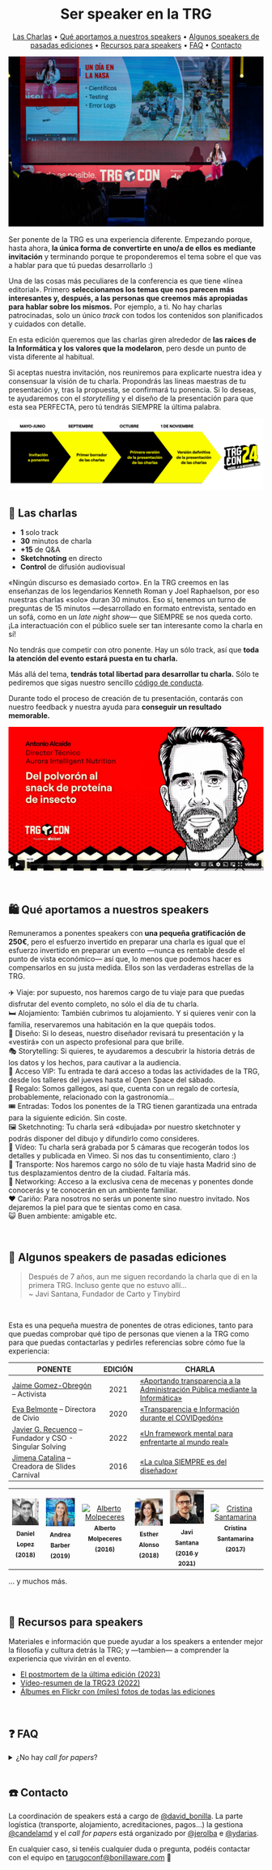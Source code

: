 <div align="center">
<h1>Ser speaker en la TRG</h1>
 
[Las Charlas](#-las-charlas) •
[Qué aportamos a nuestros speakers](#%EF%B8%8F-qu%C3%A9-aportamos-a-nuestros-speakers) •
[Algunos speakers de pasadas ediciones](#-algunos-speakers-de-pasadas-ediciones) •
[Recursos para speakers](#-recursos-para-speakers) •
[FAQ](#-faq) •
[Contacto](#%EF%B8%8F-contacto)

</div>

![El auditorio de la TRG](img/speakers/escenario.jpg)

Ser ponente de la TRG es una experiencia diferente. Empezando porque, hasta ahora, **la única forma de convertirte en uno/a de ellos es mediante invitación** y terminando porque te proponderemos el tema sobre el que vas a hablar para que tú puedas desarrollarlo :)

Una de las cosas más peculiares de la conferencia es que tiene «línea editorial». Primero **seleccionamos los temas que nos parecen más interesantes y, después, a las personas que creemos más apropiadas para hablar sobre los mismos.** Por ejemplo, a ti. No hay charlas patrocinadas, solo un único *track* con todos los contenidos son planificados y cuidados con detalle.

En esta edición queremos que las charlas giren alrededor de **las raices de la Informática y los valores que la modelaron**, pero desde un punto de vista diferente al habitual.

Si aceptas nuestra invitación, nos reuniremos para explicarte nuestra idea y consensuar la visión de tu charla. Propondrás las lineas maestras de tu presentación y, tras la propuesta, se confirmará tu ponencia. Si lo deseas, te ayudaremos con el *storytelling* y el diseño de la presentación para que esta sea PERFECTA, pero tú tendrás SIEMPRE la última palabra.

<div align="center">
 
![Timeline de Speakers](img/speakers/timeline_trg24.png)

</div>


## 🍿 Las charlas
 
- **1** solo track
- **30** minutos de charla
- **+15** de Q&A
- **Sketchnoting** en directo
- **Control** de difusión audiovisual


«Ningún discurso es demasiado corto». En la TRG creemos en las enseñanzas de los legendarios Kenneth Roman y Joel Raphaelson, por eso nuestras charlas «solo» duran 30 minutos. Eso sí, tenemos un turno de preguntas de 15 minutos —desarrollado en formato entrevista, sentado en un sofá, como en un *late night show*— que SIEMPRE se nos queda corto. ¡La interactuación con el público suele ser tan interesante como la charla en sí!

No tendrás que competir con otro ponente. Hay un sólo track, así que **toda la atención del evento estará puesta en tu charla.**

Más allá del tema, **tendrás total libertad para desarrollar tu charla.** Sólo te pediremos que sigas nuestro sencillo [código de conducta](https://trgcon.com/codigo-de-conducta/).

Durante todo el proceso de creación de tu presentación, contarás con nuestro feedback y nuestra ayuda para **conseguir un resultado memorable.**

[![Antonio dando su charla](img/speakers/antonio.jpg)](https://vimeo.com/trgcon/trg23-antonio)

<br/>

## 🛍️ Qué aportamos a nuestros speakers

Remuneramos a ponentes speakers con **una pequeña gratificación de 250€**, pero el esfuerzo invertido en preparar una charla es igual que el esfuerzo invertido en preparar un evento —nunca es rentable desde el punto de vista económico— así que, lo menos que podemos hacer es compensarlos en su justa medida. Ellos son las verdaderas estrellas de la TRG.


✈️ Viaje: por supuesto, nos haremos cargo de tu viaje para que puedas disfrutar del evento completo, no sólo el día de tu charla.<br/>
🛏️ Alojamiento: También cubrimos tu alojamiento. Y si quieres venir con la familia, reservaremos una habitación en la que quepáis todos.<br/>
🎨 Diseño: Si lo deseas, nuestro diseñador revisará tu presentación y la «vestirá» con un aspecto profesional para que brille.<br/>
🎭 Storytelling: Si quieres, te ayudaremos a descubrir la historia detrás de los datos y los hechos, para cautivar a la audiencia.<br/>
💎 Acceso VIP: Tu entrada te dará acceso a todas las actividades de la TRG, desde los talleres del jueves hasta el Open Space del sábado.<br/>
🎁 Regalo: Somos gallegos, así que, cuenta con un regalo de cortesía, probablemente, relacionado con la gastronomía...<br/>
🎟️ Entradas: Todos los ponentes de la TRG tienen garantizada una entrada para la siguiente edición. Sin coste.<br/>
🖼️ Sketchnoting: Tu charla será «dibujada» por nuestro sketchnoter y podrás disponer del dibujo y difundirlo como consideres.<br/>
🎥 Vídeo: Tu charla será grabada por 5 cámaras que recogerán todos los detalles y publicada en Vimeo. Si nos das tu consentimiento, claro :)<br/>
🚕 Transporte: Nos haremos cargo no sólo de tu viaje hasta Madrid sino de tus desplazamientos dentro de la ciudad. Faltaría más.<br/>
🤝 Networking: Acceso a la exclusiva cena de mecenas y ponentes donde conocerás y te conocerán en un ambiente familiar.<br/>
❤️ Cariño: Para nosotros no serás un ponente sino nuestro invitado. Nos dejaremos la piel para que te sientas como en casa.<br/>
😺 Buen ambiente: amigable etc.

<br/>

## 🌟 Algunos speakers de pasadas ediciones

> Después de 7 años, aun me siguen recordando la charla que di en la primera TRG. Incluso gente que no estuvo allí...<br/>~ Javi Santana, Fundador de Carto y Tinybird
<br/>

Esta es una pequeña muestra de ponentes de otras ediciones, tanto para que puedas comprobar qué tipo de personas que vienen a la TRG como para que puedas contactarlas y pedirles referencias sobre cómo fue la experiencia:

| PONENTE | EDICIÓN | CHARLA |
| - | :-: | - |
| [Jaime Gomez-Obregón](https://twitter.com/JaimeObregon) – Activista | 2021 | [«Aportando transparencia a la Administración Pública mediante la Informática»](https://vimeo.com/650199371) |
| [Eva Belmonte](https://twitter.com/evabelmonte) – Directora de Civio | 2020 | [«Transparencia e Información durante el COVIDgedón»](https://vimeo.com/500138922) |
| [Javier G. Recuenco](https://twitter.com/Recuenco) – Fundador y CSO - Singular Solving | 2022 | [«Un framework mental para enfrentarte al mundo real»](https://vimeo.com/830825538) | 
| [Jimena Catalina](https://twitter.com/subidubi) – Creadora de Slides Carnival | 2016 | [«La culpa SIEMPRE es del diseñado»r](https://www.youtube.com/watch?v=bUqB-ipn54o) |

<!-- SPEAKERS-LIST:START - Do not remove or modify this section -->
<!-- prettier-ignore-start -->
<!-- markdownlint-disable -->
<table>
  <tr>    
   <td align="center"><a href="https://twitter.com/vomkriege"><img src="https://github.com/tarugoconf/TRG23/blob/master/img/past-speakers/daniel-lopez.jpg?s=100" width="100px;" alt="Daniel Lopez"/><br /><sub><b>Daniel Lopez (2018)</b></sub></a></td>
    <td align="center"><a href="https://twitter.com/AndreaBarberL"><img src="https://github.com/tarugoconf/TRG23/blob/master/img/past-speakers/andrea-barber.jpg?s=100" width="100px;" alt="Andrea Barber"/><br /><sub><b>Andrea Barber (2019)</b></sub></a></td>
    <td align="center"><a href="https://twitter.com/molpe"><img src="https://avatars.githubusercontent.com/u/7792?v=4?s=100" width="100px;" alt="Alberto Molpeceres"/><br /><sub><b>Alberto Molpeceres (2016)</b></sub></a></td>
    <td align="center"><a href="https://twitter.com/estheralone"><img src="https://github.com/tarugoconf/TRG23/blob/master/img/past-speakers/esther-alonso.jpg?s=100" width="100px;" alt="Esther Alonso"/><br /><sub><b>Esther Alonso (2018)</b></sub></a></td>
   <td align="center"><a href="https://twitter.com/javisantana"><img src="https://github.com/tarugoconf/TRG23/blob/master/img/past-speakers/javi-santana.jpeg?s=100" width="100px;" alt="Javi Santana"/><br /><sub><b>Javi Santana (2016 y 2021)</b></sub></a></td>
   <td align="center"><a href="https://twitter.com/crissantamarina"><img src="https://2017.tarugoconf.com/assets/img/speakers/speaker-cristina-santamarina.jpg?s=100" width="100px;" alt="Cristina Santamarina"/><br /><sub><b>Cristina Santamarina (2017)</b></sub></a></td>
  </tr>
</table>

<!-- markdownlint-restore -->
<!-- prettier-ignore-end -->

<!-- SPEAKRES-LIST:END -->
... y muchos más.


<br/>

## 🧰 Recursos para speakers

Materiales e información que puede ayudar a los speakers a entender mejor la filosofía y cultura detrás la TRG; y —tambien— a comprender la experiencia que vivirán en el evento.

* [El postmortem de la última edición (2023)](https://www.bonillaware.com/postmortem-trg23)
* [Vídeo-resumen de la TRG23 (2022)](https://vimeo.com/928563768?share=copy`)
* [Álbumes en Flickr con (miles) fotos de todas las ediciones](https://www.flickr.com/photos/tarugoconf/albums)

<br/>

## ❓ FAQ

<details>
 <summary>¿No hay <em>call for papers</em>?</summary>
  <p><br/>Pues, hasta ahora, no. Todos los ponentes han sido invitados por la organización, pero este año <b>hemos reservado una de las charlas</b> para propuestas de la Comunidad. Si te animas, puedes enviar la tuya <a href="https://docs.google.com/forms/d/1d6ouzdXtsfQ4DVrXIH_07LAbkvWud-KcS-sLqr4XNnU/edit?ts=66427be3" target="_blank">aquí</a>.</p>
</details>

<br/>

## ☎️ Contacto

La coordinación de speakers está a cargo de [@david_bonilla](https://twitter.com/david_bonilla). La parte logística (transporte, alojamiento, acreditaciones, pagos...) la gestiona [@candelamd](https://twitter.com/candelamd) y el *call for papers* está organizado por [@jerolba](https://twitter.com/jerolba) e [@ydarias](https://twitter.com/ydarias).

En cualquier caso, si tenéis cualquier duda o pregunta, podéis contactar con el equipo en [tarugoconf@bonillaware.com](mailto:tarugoconf@bonillaware.com) :email:
